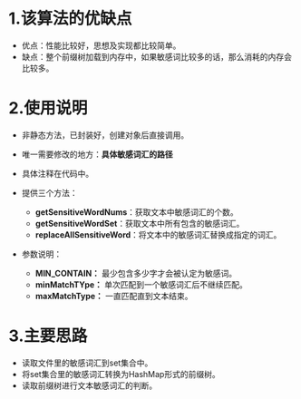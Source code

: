 # 1.该算法的优缺点
- 优点：性能比较好，思想及实现都比较简单。
- 缺点：整个前缀树加载到内存中，如果敏感词比较多的话，那么消耗的内存会比较多。
# 2.使用说明
- 非静态方法，已封装好，创建对象后直接调用。
- 唯一需要修改的地方：**具体敏感词汇的路径**
- 具体注释在代码中。
- 提供三个方法：

	- **getSensitiveWordNums**：获取文本中敏感词汇的个数。
	- **getSensitiveWordSet**：获取文本中所有包含的敏感词汇。
	- **replaceAllSensitiveWord**：将文本中的敏感词汇替换成指定的词汇。

- 参数说明：

	-  **MIN_CONTAIN：** 最少包含多少字才会被认定为敏感词。
	- **minMatchTYpe：** 单次匹配到一个敏感词汇后不继续匹配。
	- **maxMatchType：** 一直匹配直到文本结束。
  
 # 3.主要思路
  
- 读取文件里的敏感词汇到set集合中。
- 将set集合里的敏感词汇转换为HashMap形式的前缀树。
- 读取前缀树进行文本敏感词汇的判断。
